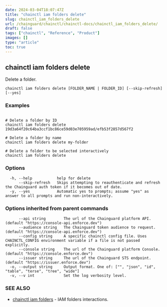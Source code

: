 ```yaml
---
date: 2024-03-04T18:07:47Z
title: "chainctl iam folders delete"
slug: chainctl_iam_folders_delete
url: /chainguard/chainctl/chainctl-docs/chainctl_iam_folders_delete/
draft: false
tags: ["chainctl", "Reference", "Product"]
images: []
type: "article"
toc: true
---
```

## chainctl iam folders delete

Delete a folder.

```
chainctl iam folders delete [FOLDER_NAME | FOLDER_ID] [--skip-refresh] [--yes]
```

### Examples

```

# Delete a folder by ID
chainctl iam folders delete 19d3a64f20c64ba3ccf1bc86ce59d03e705959ad/efb53f2857d567f2

# Delete a folder by name
chainctl iam folders delete my-folder

# Delete a folder to be selected interactively
chainctl iam folders delete

```

### Options

```
  -h, --help           help for delete
      --skip-refresh   Skips attempting to reauthenticate and refresh the Chainguard auth token if it becomes out of date.
  -y, --yes            Automatic yes to prompts; assume "yes" as answer to all prompts and run non-interactively.
```

### Options inherited from parent commands

```
      --api string        The url of the Chainguard platform API. (default "https://console-api.enforce.dev")
      --audience string   The Chainguard token audience to request. (default "https://console-api.enforce.dev")
      --config string     A specific chainctl config file. Uses CHAINCTL_CONFIG environment variable if a file is not passed explicitly.
      --console string    The url of the Chainguard platform Console. (default "https://console.enforce.dev")
      --issuer string     The url of the Chainguard STS endpoint. (default "https://issuer.enforce.dev")
  -o, --output string     Output format. One of: ["", "json", "id", "table", "terse", "tree", "wide"]
  -v, --v int             Set the log verbosity level.
```

### SEE ALSO

* [chainctl iam folders](/chainguard/chainctl/chainctl-docs/chainctl_iam_folders/)	 - IAM folders interactions.

